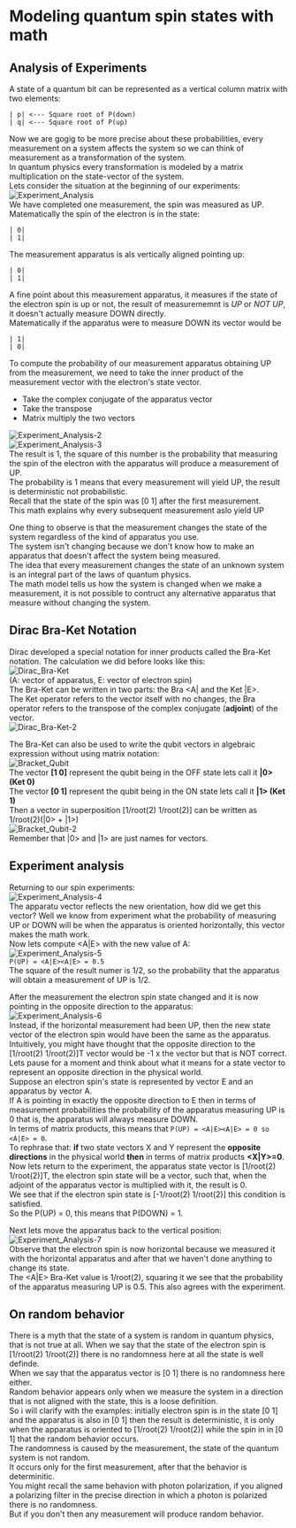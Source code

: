 # Modeling quantum spin states with math

## Analysis of Experiments
A state of a quantum bit can be represented as a vertical column matrix with two elements:
```
| p| <--- Square root of P(down)
| q| <--- Square root of P(up)
```
Now we are gogig to be more precise about these probabilities, every measurement on a system affects the system so we can think of measurement as a transformation of the system.  
In quantum physics every transformation is modeled by a matrix multiplication on the state-vector of the system.  
Lets consider the situation at the beginning of our experiments:  
![Experiment_Analysis](../img/Experiment_Analysis.jpg)  
We have completed one measurement, the spin was measured as UP. Matematically the spin of the electron is in the state:
```
| 0|
| 1|
```
The measurement apparatus is als vertically aligned pointing up:
```
| 0|
| 1|
```
A fine point about this measurement apparatus, it measures if the state of the electron spin is up or not, the result of measurememnt is _UP_ or _NOT UP_, it doesn't actually measure DOWN directly.  
Matematically if the apparatus were to measure DOWN its vector would be 
```
| 1|
| 0|
```
To compute the probability of our measurement apparatus obtaining UP from the measurement, we need to take the inner product of the measurement vector with the electron's state vector.  
- Take the complex conjugate of the apparatus vector
- Take the transpose
- Matrix multiply the two vectors

![Experiment_Analysis-2](../img/Experiment_Analysis-2.jpg)  
![Experiment_Analysis-3](../img/Experiment_Analysis-3.jpg)  
The result is 1, the square of this number is the probability that measuring the spin of the electron with the apparatus will produce a measurement of UP.  
The probability is 1 means that every measurement will yield UP, the result is deterministic not probabilistic.  
Recall that the state of the spin was [0 1] after the first measurement.  
This math explains why every subsequent measurement aslo yield UP

One thing to observe is that the measurement changes the state of the system regardless of the kind of apparatus you use.  
The system isn't changing because we don't know how to make an apparatus that doesn't affect the system being measured.  
The idea that every measurement changes the state of an unknown system is an integral part of the laws of quantum physics.  
The math model tells us how the system is changed when we make a measurement, it is not possible to contruct any alternative apparatus that measure without changing the system.

## Dirac Bra-Ket Notation
Dirac developed a special notation for inner products called the Bra-Ket notation. The calculation we did before looks like this:  
![Dirac_Bra-Ket](../img/Dirac_Bra-Ket.jpg)  
(A: vector of apparatus, E: vector of electron spin)  
The Bra-Ket can be written in two parts: the Bra <A| and the Ket |E>.  
The Ket operator refers to the vector itself with no changes, the Bra operator refers to the transpose of the complex conjugate (**adjoint**) of the vector.  
![Dirac_Bra-Ket-2](../img/Dirac_Bra-Ket-2.jpg)  

The Bra-Ket can also be used to write the qubit vectors in algebraic expression without using matrix notation:  
![Bracket_Qubit](../img/Bracket_Qubit.jpg)  
The vector **[1 0]** represent the qubit being in the OFF state lets call it **|0> (Ket 0)**  
The vector **[0 1]** represent the qubit being in the ON state lets call it **|1> (Ket 1)**  
Then a vector in superposition [1/root(2) 1/root(2)] can be written as 1/root(2)(|0> + |1>)  
![Bracket_Qubit-2](../img/Bracket_Qubit-2.jpg)  
Remember that |0> and |1> are just names for vectors.

## Experiment analysis
Returning to our spin experiments:  
![Experiment_Analysis-4](../img/Experiment_Analysis-4.jpg)  
The apparatu vector reflects the new orientation, how did we get this vector? Well we know from experiment what the probability of measuring UP or DOWN will be when the apparatus is oriented horizontally, this vector makes the math work.  
Now lets compute <A|E> with the new value of A:  
![Experiment_Analysis-5](../img/Experiment_Analysis-5.jpg)  
```P(UP) = <A|E><A|E> = 0.5```  
The square of the result numer is 1/2, so the probability that the apparatus will obtain a measurement of UP is 1/2.  

After the measurement the electron spin state changed and it is now pointing in the opposite direction to the apparatus:  
![Experiment_Analysis-6](../img/Experiment_Analysis-6.jpg)    
Instead, if the horizontal measurement had been UP, then the new state vector of the electron spin would have been the same as the apparatus.  
Intuitively, you might have thought that the opposite direction to the [1/root(2) 1/root(2)]T vector would be -1 x the vector but that is NOT correct.  
Lets pause for a moment and think about what it means for a state vector to represent an opposite direction in the physical world.  
Suppose an electron spin's state is represented by vector E and an apparatus by vector A.  
If A is pointing in exactly the opposite direction to E then in terms of measurement probabilities the probability of the apparatus measuring UP is 0 that is, the apparatus will always measure DOWN.  
In terms of matrix products, this means that ```P(UP) = <A|E><A|E> = 0 so <A|E> = 0```.  
To rephrase that: **if** two state vectors X and Y represent the **opposite directions** in the physical world **then** in terms of matrix products **<X|Y>=0**.  
Now lets return to the experiment, the apparatus state vector is [1/root(2) 1/root(2)]T, the electron spin state will be a vector, such that, when the adjoint of the apparatus vector is multiplied with it, the result is 0.  
We see that if the electron spin state is [-1/root(2) 1/root(2)] this condition is satisfied.  
So the P(UP) = 0, this means that P(DOWN) = 1.

Next lets move the apparatus back to the vertical position:  
![Experiment_Analysis-7](../img/Experiment_Analysis-7.jpg)  
Observe that the electron spin is now horizontal because we measured it with the horizontal apparatus and after that we haven't done anything to change its state.  
The <A|E> Bra-Ket value is 1/root(2), squaring it we see that the probability of the apparatus measuring UP is 0.5. This also agrees with the experiment.

## On random behavior
There is a myth that the state of a system is random in quantum physics, that is not true at all. When we say that the state of the electron spin is [1/root(2) 1/root(2)] there is no randomness here at all the state is well definde.  
When we say that the apparatus vector is [0 1] there is no randomness here either.  
Random behavior appears only when we measure the system in a direction that is not aligned with the state, this is a loose definition.  
So i will clarify with the examples: initially electron spin is in the state [0 1] and the apparatus is also in [0 1] then the result is deterministic, it is only when the apparatus is oriented to [1/root(2) 1/root(2)] while the spin in in [0 1] that the random behavior occurs.  
The randomness is caused by the measurement, the state of the quantum system is not random.  
It occurs only for the first measurement, after that the behavior is determinitic.  
You might recall the same behavion with photon polarization, if you aligned a polarizing filter in the precise direction in which a photon is polarized there is no randomness.  
But if you don't then any measurement will produce random behavior.
